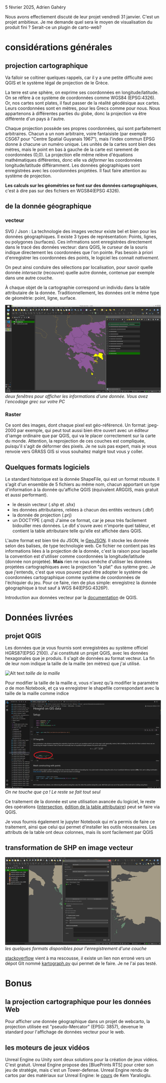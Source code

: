 5 février 2025, Adrien Gahéry


Nous avons effectiement discuté de leur projet vendredi 31 janvier. C'est un projet ambitieux. Je me demande quel sera le moyen de visualisation du produit fini ? Serait-ce un plugin de carto-web? 

# considérations générales

## projection cartographique

Va falloir se coltiner quelques rappels, car il y a une petite difficulté avec QGIS et le système légal de projection de le Grèce.

La terre est une sphère, on exprime ses coordonnées en longitude/latitude. On se réfère à ce système de coordonnées comme WGS84 (EPSG:4326). Or, nos cartes sont plates, il faut passer de la réalité géodésique aux cartes. Leurs coordonnées sont en mètres, pour les Grecs comme pour nous. Nous appartenons à différentes parties du globe, donc la projection va être différente d'un pays à l'autre. 

Chaque projection possède ses propres coordonnées, qui sont parfaitement arbitraires. Chacun a un nom arbitraire, voire fantaisiste (par exemple CSG67 pour "Centre Spatial Guyanais 1967"), mais l'index commun EPSG donne à chacune un numéro unique. Les unités de la cartes sont bien des mètres, mais le point en bas à gauche de la carte est rarement de coordonnées (0,0). La projection elle même relève d'équations mathématiques différentes, donc elle va *déformer* les coordonnées longitude/latitude différamment. Les données géographiques sont enregistrées avec les coordonnées projetées. Il faut faire attention au système de projection. 

**Les calculs sur les géométries se font sur des données cartographiques**, c'est à dire pas sur des fichiers en WGS84(EPSG 4326). 

## de la donnée géographique

### vecteur

SVG / Json : La technologie des images vecteur existe bel et bien pour les données géographiques. Il existe 3 types de représentation: Points, lignes, ou polygones (surfaces). Ces infrmations sont enregistrées directement dans le tracé des données vecteur: dans QGIS, le curseur de la souris indique directement les coordonnées que l'on pointe. Pas besoin à priori d'enregistrer les coordonnées des points, le logiciel les connait *nativement*.

On peut ainsi conduire des sélections par localisation, pour savoir quelle donnée *intersecte* (recouvre) quelle autre donnée, contenue par exemple dans une autre couche.

À chaque objet de la cartographie correspond un individu dans la table attributaire de la donnée. Traditionnellement, les données ont le même type de géométrie: point, ligne, surface. 

![Alt text](IMG/table_atr_1.png)
*deux fenêtres pour afficher les informations d'une donnée. Vous avez l'encodage grec sur votre PC*

### Raster

Ce sont des images, dont chaque pixel est géo-référencé. Un format: jpeg-2000 par exemple, qui peut tout aussi bien être ouvert avec un éditeur d'iamge ordinaire que par QGIS, qui va le placer correctement sur la carte du monde. Attention, la reprojection de ces couches est compliquée, puisqu'il s'agit de déformer des pixels. Je ne suis pas expert, mais je vous renvoie vers GRASS GIS si vous souhaitez malgré tout vous y coller.

## Quelques formats logiciels

Le standard historique est la donnée ShapeFile, qui est un format robuste. Il s'agit d'un ensemble de 5 fichiers au même nom, chacun apportant un type d'information à la donnée qu'affiche QGIS (équivalent ARGGIS, mais gratuit et aussi performant).
- le dessin vecteur (.shp et .shx)
- les données attributaires, reliées à chacun des entités vecteurs (.dbf)
- la donnée de projection (.prj)
- un DOCTYPE (.qmd)
J'aime ce format, car je peux très facilement bidouiller mes données. Le dbf s'ouvre avec n'importe quel tableur, et contient la table attributaire telle qu'elle est affichée dans QGIS.

L'autre format est bien tiré du JSON, le [GeoJSON](https://en.wikipedia.org/wiki/GeoJSON). Il stocke les donnée selon des balises, de type technologie web. Ce fichier ne contient pas les informations liées à la projection de la donnée, c'est la raison pour laquelle la convention est d'utiliser comme coordonnées la longitude/latitude (donnée non projetée). **Mais** rien ne vous emêche d'utiliser les données projetées cartographiques avec la projection "à plat" dus sytème grec. Je que j'entends, c'est que vous pouvez peut être adopter le système de coordonnées cartographique comme système de coordonnées de l'échiquier du jeu. Pour ce faire, rien de plus simple: enregistrez la donnée géographique à tout sauf à WGS 84(EPSG:4326P). 

Introduction aux données vecteur par la [documentation](https://docs.qgis.org/3.34/fr/docs/gentle_gis_introduction/vector_data.html) de QGIS.


# Données livrées

## projet QGIS

Les données que je vous fournis sont enregistrées au système officiel HGRS87(EPSG 2100). J'ai constituté un projet QGIS, avec les données hexagonales que je produis. Il s'agit de données au format vecteur. La fin de leur nom indique la taille de la maille (en mètres) que j'ai utilisé.

![Alt text](../240714_portfolio/images/240725_hex_index_1.png)
*taille de la maille*


Pour modifier la taille de la maille *a*, vous n'avez qu'à modifier le paramètre *a* de mon Notebook, et ça va enregistrer le shapefile correspondant avec la taille de la maille comme indice

![Alt text](IMG/250206_taille_maille_1.png)
*On ne touche que ça ! Le reste se fait tout seul*


Ce traitement de la donnée est une utilisation avancée du logiciel, le reste des opérations ([intersection](https://docs.qgis.org/3.34/en/docs/user_manual/processing_algs/qgis/vectoroverlay.html), [édition de la table attributaire](https://docs.qgis.org/3.34/en/docs/user_manual/working_with_vector/attribute_table.html)) peut se faire via QGIS.

Je vous fournis également le jupyter Notebook qui m'a permis de faire ce traitement, ainsi que celui qui permet d'installer les outils nécessaires. Les attributs de la table ont deux colonnes, mais ils sont facilement par QGIS

## transformation de SHP en image vecteur

![Alt text](IMG/250206_export_couche_1.png)
*les quelques formats disponibles pour l'enregistrement d'une couche*

[stackoverflow](https://stackoverflow.com/questions/4222610/shapefile-arcinfo-to-svg-preferably-in-python) vient à ma rescousse, il existe un lien non erroné vers un dépot GIt nommé [kartograph.py](https://github.com/kartograph/kartograph.py) qui permet de le faire. Je ne l'ai pas testé.

# Bonus

## la projection cartographique pour les données Web

Pour afficher une donnée géographique dans un projet de webcarto, la projection utilisée est "pseudo-Mercator" (EPSG: 3857), devenue le standard pour l'affichage de données vecteur pour le web.

## les moteurs de jeux vidéos

Unreal Engine ou Unity sont deux solutions pour la création de jeux vidéos. C'est gratuit. Unreal Engine propose des [BluePrints RTS] pour créer son jeu de stratégie, mais c'est un Tower-defense. 
Unreal Engine rendu de cartos par des matériaux sur Unreal Engine: le [cours](https://www.artstation.com/learning/series/6E/creating-materials-in-unreal-engine) de Kem Yaralioglu.
